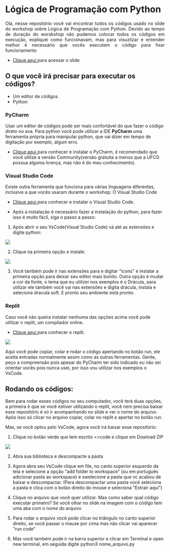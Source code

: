 # Lógica de Programação com Python

<p align="justify">
Olá, nesse repositório você vai encontrar todos os códigos usado no slide do workshop sobre Lógica de Programação com Python. Devido ao tempo de duração do worskshop não pudemos colocar todos os códigos em execução, expliquei como funcionavam, mas para visuzilzar e entender melhor é necessário que vocês executem o código para fixar funcionamento
</p>

- <a href="https://www.canva.com/design/DAFeNBUFooQ/vsj5IhUmWKYAW33kez646w/edit?utm_content=DAFeNBUFooQ&utm_campaign=designshare&utm_medium=link2&utm_source=sharebutton" target="_blank">Clique aqui </a> para acessar o slide
## O que você irá precisar para executar os códigos?

- Um editor de códigos
- Python

### PyCharm

Usar um editor de códigos pode ser mais confortável do que fazer o código direto no ava. Para python você pode utilizar a IDE **PyCharm** uma ferramenta própria para manipular python, que vai dizer em tempo de digitação por exemplo, algum erro.

- <a href="https://www.jetbrains.com/pt-br/pycharm/download/#section=linux" target="_blank">Clique aqui </a> para conhecer e instalar o PyCharm, é recomendado que você utilize a versão Community(versão gratuita a menos que a UFCG possua alguma licença, mas não é do meu conhecimento).

### Visual Studio Code
Existe outra ferramenta que funciona para várias linguagens diferentes, inclusive a que vocês usaram durante o workshop:
O Visual Studio Code

- <a href="https://code.visualstudio.com/" target="_blank">Clique aqui </a> para conhecer e instalar o Visual Studio Code.

- Após a instalação é necessário fazer a instalação do python, para fazer isso é muito fácil, siga o passo a passo: 

1. Após abrir o seu VsCode(Visual Studio Code) vá até as extensões e digite python:
<img align="rigth"  heigth="250" src="/imgs/extensoes.jpg">

2. Clique na primeira opção e instale:
<img align="rigth"  heigth="250" src="/imgs/extensao-python.png">

3. Você também pode ir nas extensões para e digitar "icons" e instalar a primeira opção para deixar seu editor mais bonito. Outra opção é mudar a cor da fonte, o tema que eu utilizei nos exemplos é o Drácula, para utilizar ele também você vai nas extensões e digita drácula, instala e seleciona dracula soft. E pronto seu ambiente está pronto.

### Replit
Caso você não queira instalar nenhuma das opções acima você pode utilizar o replit, um compilador online.

- <a href="https://replit.com/languages/python3" target="_blank">Clique aqui </a> para conhecer o replit.

<img align="rigth"  heigth="250" src="/imgs/replit.png">

<br>

Aqui você pode copiar, colar e rodar o código apertando no botão run, ele aceita entradas normalmente assim como as outras ferramentas.
Gente, peço a compreensão pois apesar do PyCharm ter sido indicado eu não sei orientar vocês pois nunca usei, por isso vou utilizar nos exemplos o VsCode.

## Rodando os códigos:
Bem para rodar esses códigos no seu computador, você terá duas opções, a primeira é que se você estiver utilizando o replit, você nem precisa baixar esse repositório é só ir acompanhando no slide e ver o nome do arquivo. Após isso só clicar no arquivo copiar, colar no replit e apertar no botão run.

Mas, se você optou pelo VsCode, agora você irá baixar esse repositório:
<br>
1. Clique no botão verde que tem escrito <>code e clique em Dowload ZIP

<img align="rigth"  heigth="250" src="/imgs/baixando-o-repositorio.png">

2. Abra sua biblioteca e descompacte a pasta

3. Agora abra seu VsCode clique em file, no canto superior esquerdo da tela e selecione a opção "add folder to workspace" (ou em português adicionar pasta ao workspace) e swelecione a pasta que vc acabou de baixar e descompactar.
(Para descompactar uma pasta você seleciona a pasta e clica com o botão direito do mouse e seleciona "Extrair aqui")

4. Clique no arquivo que você quer utilizar. Mas como saber qual código executar primeiro? Se você olhar no slide na imagem com o código tem uma aba com o nome do arquivo
5. Para rodar o arquivo você pode clicar no triângulo no canto superior direito, se você passar o mause por cima mas não clicar vai aparecer "run code"
6. Mas você também pode ir na barra superior e clicar em Terminal e open new terminal, em seguida digite python3 nome_arquivo.py
